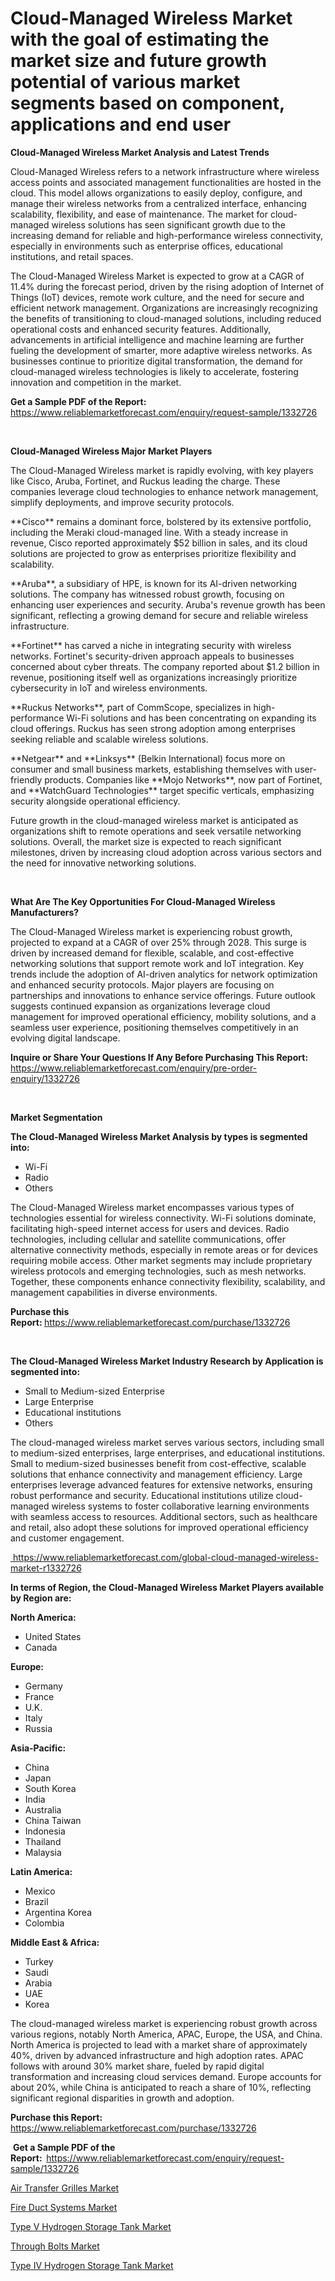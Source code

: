 <p><h1>Cloud-Managed Wireless Market with the goal of estimating the market size and future growth potential of various market segments based on component, applications and end user</h1></p><p><strong>Cloud-Managed Wireless Market Analysis and Latest Trends</strong></p>
<p><p>Cloud-Managed Wireless refers to a network infrastructure where wireless access points and associated management functionalities are hosted in the cloud. This model allows organizations to easily deploy, configure, and manage their wireless networks from a centralized interface, enhancing scalability, flexibility, and ease of maintenance. The market for cloud-managed wireless solutions has seen significant growth due to the increasing demand for reliable and high-performance wireless connectivity, especially in environments such as enterprise offices, educational institutions, and retail spaces.</p><p>The Cloud-Managed Wireless Market is expected to grow at a CAGR of 11.4% during the forecast period, driven by the rising adoption of Internet of Things (IoT) devices, remote work culture, and the need for secure and efficient network management. Organizations are increasingly recognizing the benefits of transitioning to cloud-managed solutions, including reduced operational costs and enhanced security features. Additionally, advancements in artificial intelligence and machine learning are further fueling the development of smarter, more adaptive wireless networks. As businesses continue to prioritize digital transformation, the demand for cloud-managed wireless technologies is likely to accelerate, fostering innovation and competition in the market.</p></p>
<p><strong>Get a Sample PDF of the Report:&nbsp;</strong> <a href="https://www.reliablemarketforecast.com/enquiry/request-sample/1332726?utm_campaign=2011&utm_medium=2&utm_source=Github&utm_content=ia&utm_term=24032025&utm_id=cloud-managed-wireless">https://www.reliablemarketforecast.com/enquiry/request-sample/1332726</a></p>
<p>&nbsp;</p>
<p><strong>Cloud-Managed Wireless Major Market Players</strong></p>
<p><p>The Cloud-Managed Wireless market is rapidly evolving, with key players like Cisco, Aruba, Fortinet, and Ruckus leading the charge. These companies leverage cloud technologies to enhance network management, simplify deployments, and improve security protocols.</p><p>**Cisco** remains a dominant force, bolstered by its extensive portfolio, including the Meraki cloud-managed line. With a steady increase in revenue, Cisco reported approximately $52 billion in sales, and its cloud solutions are projected to grow as enterprises prioritize flexibility and scalability.</p><p>**Aruba**, a subsidiary of HPE, is known for its AI-driven networking solutions. The company has witnessed robust growth, focusing on enhancing user experiences and security. Aruba's revenue growth has been significant, reflecting a growing demand for secure and reliable wireless infrastructure.</p><p>**Fortinet** has carved a niche in integrating security with wireless networks. Fortinet's security-driven approach appeals to businesses concerned about cyber threats. The company reported about $1.2 billion in revenue, positioning itself well as organizations increasingly prioritize cybersecurity in IoT and wireless environments.</p><p>**Ruckus Networks**, part of CommScope, specializes in high-performance Wi-Fi solutions and has been concentrating on expanding its cloud offerings. Ruckus has seen strong adoption among enterprises seeking reliable and scalable wireless solutions.</p><p>**Netgear** and **Linksys** (Belkin International) focus more on consumer and small business markets, establishing themselves with user-friendly products. Companies like **Mojo Networks**, now part of Fortinet, and **WatchGuard Technologies** target specific verticals, emphasizing security alongside operational efficiency.</p><p>Future growth in the cloud-managed wireless market is anticipated as organizations shift to remote operations and seek versatile networking solutions. Overall, the market size is expected to reach significant milestones, driven by increasing cloud adoption across various sectors and the need for innovative networking solutions.</p></p>
<p>&nbsp;</p>
<p><strong>What Are The Key Opportunities For Cloud-Managed Wireless Manufacturers?</strong></p>
<p><p>The Cloud-Managed Wireless market is experiencing robust growth, projected to expand at a CAGR of over 25% through 2028. This surge is driven by increased demand for flexible, scalable, and cost-effective networking solutions that support remote work and IoT integration. Key trends include the adoption of AI-driven analytics for network optimization and enhanced security protocols. Major players are focusing on partnerships and innovations to enhance service offerings. Future outlook suggests continued expansion as organizations leverage cloud management for improved operational efficiency, mobility solutions, and a seamless user experience, positioning themselves competitively in an evolving digital landscape.</p></p>
<p><strong>Inquire or Share Your Questions If Any Before Purchasing This Report:</strong> <a href="https://www.reliablemarketforecast.com/enquiry/pre-order-enquiry/1332726?utm_campaign=2011&utm_medium=2&utm_source=Github&utm_content=ia&utm_term=24032025&utm_id=cloud-managed-wireless">https://www.reliablemarketforecast.com/enquiry/pre-order-enquiry/1332726</a></p>
<p>&nbsp;</p>
<p><strong>Market Segmentation</strong></p>
<p><strong>The Cloud-Managed Wireless Market Analysis by types is segmented into:</strong></p>
<p><ul><li>Wi-Fi</li><li>Radio</li><li>Others</li></ul></p>
<p><p>The Cloud-Managed Wireless market encompasses various types of technologies essential for wireless connectivity. Wi-Fi solutions dominate, facilitating high-speed internet access for users and devices. Radio technologies, including cellular and satellite communications, offer alternative connectivity methods, especially in remote areas or for devices requiring mobile access. Other market segments may include proprietary wireless protocols and emerging technologies, such as mesh networks. Together, these components enhance connectivity flexibility, scalability, and management capabilities in diverse environments.</p></p>
<p><strong>Purchase this Report:&nbsp;</strong><a href="https://www.reliablemarketforecast.com/purchase/1332726?utm_campaign=2011&utm_medium=2&utm_source=Github&utm_content=ia&utm_term=24032025&utm_id=cloud-managed-wireless">https://www.reliablemarketforecast.com/purchase/1332726</a></p>
<p>&nbsp;</p>
<p><strong>The Cloud-Managed Wireless Market Industry Research by Application is segmented into:</strong></p>
<p><ul><li>Small to Medium-sized Enterprise</li><li>Large Enterprise</li><li>Educational institutions</li><li>Others</li></ul></p>
<p><p>The cloud-managed wireless market serves various sectors, including small to medium-sized enterprises, large enterprises, and educational institutions. Small to medium-sized businesses benefit from cost-effective, scalable solutions that enhance connectivity and management efficiency. Large enterprises leverage advanced features for extensive networks, ensuring robust performance and security. Educational institutions utilize cloud-managed wireless systems to foster collaborative learning environments with seamless access to resources. Additional sectors, such as healthcare and retail, also adopt these solutions for improved operational efficiency and customer engagement.</p></p>
<p><a href="https://www.reliablemarketforecast.com/global-cloud-managed-wireless-market-r1332726?utm_campaign=2011&utm_medium=2&utm_source=Github&utm_content=ia&utm_term=24032025&utm_id=cloud-managed-wireless">&nbsp;https://www.reliablemarketforecast.com/global-cloud-managed-wireless-market-r1332726</a></p>
<p><strong>In terms of Region, the Cloud-Managed Wireless Market Players available by Region are:</strong></p>
<p>
    <p> <strong> North America: </strong>
        <ul>
            <li>United States</li>
            <li>Canada</li>
        </ul>
        </p> 
    <p> <strong> Europe: </strong>
        <ul>
            <li>Germany</li>
            <li>France</li>
            <li>U.K.</li>
            <li>Italy</li>
            <li>Russia</li>
        </ul>
        </p> 
    <p> <strong> Asia-Pacific: </strong>
        <ul>
            <li>China</li>
            <li>Japan</li>
            <li>South Korea</li>
            <li>India</li>
            <li>Australia</li>
            <li>China Taiwan</li>
            <li>Indonesia</li>
            <li>Thailand</li>
            <li>Malaysia</li>
        </ul>
        </p> 
    <p> <strong> Latin America: </strong>
        <ul>
            <li>Mexico</li>
            <li>Brazil</li>
            <li>Argentina Korea</li>
            <li>Colombia</li>
        </ul>
        </p> 
    <p> <strong> Middle East & Africa: </strong>
        <ul>
            <li>Turkey</li>
            <li>Saudi</li>
            <li>Arabia</li>
            <li>UAE</li>
            <li>Korea</li>
        </ul>
    </p>
    </p>
<p><p>The cloud-managed wireless market is experiencing robust growth across various regions, notably North America, APAC, Europe, the USA, and China. North America is projected to lead with a market share of approximately 40%, driven by advanced infrastructure and high adoption rates. APAC follows with around 30% market share, fueled by rapid digital transformation and increasing cloud services demand. Europe accounts for about 20%, while China is anticipated to reach a share of 10%, reflecting significant regional disparities in growth and adoption.</p></p>
<p><strong>Purchase this Report: </strong><a href="https://www.reliablemarketforecast.com/purchase/1332726?utm_campaign=2011&utm_medium=2&utm_source=Github&utm_content=ia&utm_term=24032025&utm_id=cloud-managed-wireless">https://www.reliablemarketforecast.com/purchase/1332726</a></p>
<p>&nbsp;<strong>Get a Sample PDF of the Report:&nbsp;&nbsp;</strong><a href="https://www.reliablemarketforecast.com/enquiry/request-sample/1332726?utm_campaign=2011&utm_medium=2&utm_source=Github&utm_content=ia&utm_term=24032025&utm_id=cloud-managed-wireless">https://www.reliablemarketforecast.com/enquiry/request-sample/1332726</a></p>
<p><strong></strong></p>
<p><p><a href="https://www.linkedin.com/pulse/global-air-transfer-grilles-market-analysis-report-encompassing-mj4if?utm_campaign=2011&utm_medium=2&utm_source=Github&utm_content=ia&utm_term=24032025&utm_id=cloud-managed-wireless">Air Transfer Grilles Market</a></p><p><a href="https://www.linkedin.com/pulse/global-fire-duct-systems-market-research-report-industry-08fef?utm_campaign=2011&utm_medium=2&utm_source=Github&utm_content=ia&utm_term=24032025&utm_id=cloud-managed-wireless">Fire Duct Systems Market</a></p><p><a href="https://github.com/safurdorthu8/Market-Research-Report-List-1/blob/main/type-v-hydrogen-storage-tank-market.md?utm_campaign=2011&utm_medium=2&utm_source=Github&utm_content=ia&utm_term=24032025&utm_id=cloud-managed-wireless">Type V Hydrogen Storage Tank Market</a></p><p><a href="https://www.linkedin.com/pulse/global-through-bolts-market-analysis-size-share-revenue-rkn9f?utm_campaign=2011&utm_medium=2&utm_source=Github&utm_content=ia&utm_term=24032025&utm_id=cloud-managed-wireless">Through Bolts Market</a></p><p><a href="https://github.com/bettysbozer/Market-Research-Report-List-1/blob/main/type-iv-hydrogen-storage-tank-market.md?utm_campaign=2011&utm_medium=2&utm_source=Github&utm_content=ia&utm_term=24032025&utm_id=cloud-managed-wireless">Type IV Hydrogen Storage Tank Market</a></p></p>